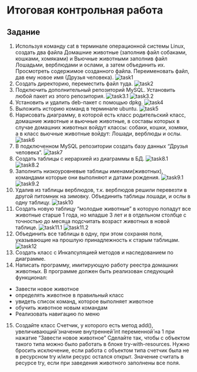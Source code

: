 # Итоговая контрольная работа

## Задание
1. Используя команду cat в терминале операционной системы Linux, создать два файла Домашние животные (заполнив файл собаками, кошками, хомяками) и Вьючные животными заполнив файл Лошадьми, верблюдами и ослами, а затем объединить их. Просмотреть содержимое созданного файла. Переименовать файл, дав ему новое имя (Друзья человека).
![task1](screen/1.png)
2. Создать директорию, переместить файл туда.
![task2](screen/2.png)
3. Подключить дополнительный репозиторий MySQL. Установить любой пакет из этого репозитория.
![task3.1](screen/3.1.png)
![task3.2](screen/3.2.png)
4. Установить и удалить deb-пакет с помощью dpkg. 
![task4](screen/4.png)
5. Выложить историю команд в терминале ubuntu.
![task5](screen/5.png)
6. Нарисовать диаграмму, в которой есть класс родительский класс, домашние животные и вьючные животные, в составы которых в случае домашних животных войдут классы: собаки, кошки, хомяки, а в класс вьючные животные войдут: Лошади, верблюды и ослы.
![task6](screen/6.png)
7. В подключенном MySQL репозитории создать базу данных “Друзья человека”.
![task7](screen/7.png)
8. Создать таблицы с иерархией из диаграммы в БД.
![task8.1](screen/8.1.png)
![task8.2](screen/8.2.png)
9. Заполнить низкоуровневые таблицы именами(животных), командами которые они выполняют и датами рождения.
![task9.1](screen/9.1.png)
![task9.2](screen/9.2.png)
10. Удалив из таблицы верблюдов, т.к. верблюдов решили перевезти в другой питомник на зимовку. Объединить таблицы лошади, и ослы в одну таблицу.
![task10](screen/10.png)
11. Создать новую таблицу “молодые животные” в которую попадут все животные старше 1 года, но младше 3 лет и в отдельном столбце с точностью до месяца подсчитать возраст животных в новой таблице.
![task11.1](screen/11.1.png)
![task11.2](screen/11.2.png)
12. Объединить все таблицы в одну, при этом сохраняя поля, указывающие на прошлую принадлежность к старым таблицам.
![task12](screen/12.png)
13. Создать класс с Инкапсуляцией методов и наследованием по диаграмме.
14. Написать программу, имитирующую работу реестра домашних животных.
В программе должен быть реализован следующий функционал: 
- Завести новое животное
- определять животное в правильный класс
- увидеть список команд, которое выполняет животное
- обучить животное новым командам 
- Реализовать навигацию по меню
15. Создайте класс Счетчик, у которого есть метод add(), увеличивающий̆ значение внутренней̆ int переменной̆ на 1 при нажатие “Завести новое животное” Сделайте так, чтобы с объектом такого типа можно было работать в блоке try-with-resources. Нужно бросить исключение, если работа с объектом типа счетчик была не в ресурсном try и/или ресурс остался открыт. Значение считать в ресурсе try, если при заведения животного заполнены все поля.